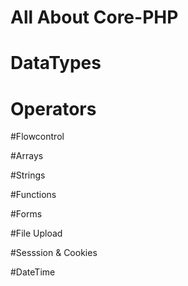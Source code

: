 # All About Core-PHP

# DataTypes 

# Operators

#Flowcontrol

#Arrays

#Strings

#Functions

#Forms

#File Upload 

#Sesssion & Cookies

#DateTime
